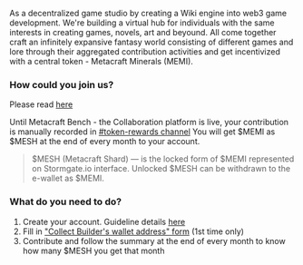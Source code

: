 As a decentralized game studio by creating a Wiki engine into web3 game development. We're building a virtual hub for individuals with the same interests in creating games, novels, art and beyound. All come together craft an infinitely expansive fantasy world consisting of different games and lore through their aggregated contribution activities and get incentivized with a central token - Metacraft Minerals (MEMI).

### How could you join us? 
Please read [here](https://docs.stormgate.io/guide/community/join)

Until Metacraft Bench - the Collaboration platform is live, your contribution is manually recorded in [#token-rewards channel](https://discord.com/channels/940930551001514015/1031481063651946566)
You will get $MEMI as $MESH at the end of every month to your account.
>$MESH (Metacraft Shard) — is the locked form of $MEMI represented on Stormgate.io interface. Unlocked $MESH can be withdrawn to the e-wallet as $MEMI.

### What do you need to do?
1. Create your account. Guideline details [here](https://docs.stormgate.io/guide/getting-started/create-account)
2. Fill in ["Collect Builder's wallet address" form](https://forms.gle/CsoosFXAUpRticNs6) (1st time only)
3. Contribute and follow the summary at the end of every month to know how many $MESH you get that month

